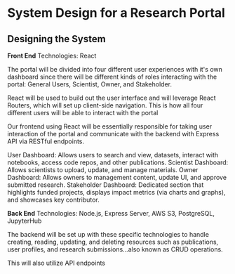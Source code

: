 # System Design for a Research Portal

## Designing the System

**Front End**
Technologies: React

The portal will be divided into four different user experiences with it's own dashboard since there will be different kinds of roles interacting with the portal: General Users, Scientist, Owner, and Stakeholder.

React will be used to build out the user interface and will leverage React Routers, which will set up client-side navigation. This is how all four different users will be able to interact with the portal

Our frontend using React will be essentially responsible for taking user interaction of the portal and communicate with the backend with Express API via RESTful endpoints.

User Dashboard: Allows users to search and view, datasets, interact with notebooks, access code repos, and other publications.
Scientist Dashboard: Allows scientists to upload, update, and manage materials.
Owner Dashboard: Allows owners to management content, update UI, and approve submitted research.
Stakeholder Dashboard: Dedicated section that highlights funded projects, displays impact metrics (via charts and graphs), and showcases key contributor.

**Back End**
Technologies: Node.js, Express Server, AWS S3, PostgreSQL, JupyterHub

The backend will be set up with these specific technologies to handle creating, reading, updating, and deleting resources such as publications, user profiles, and research submissions...also known as CRUD operations. 

This will also utilize API endpoints
